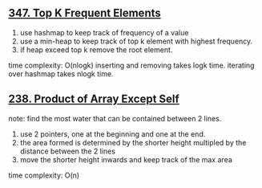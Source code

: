## [347. Top K Frequent Elements](https://leetcode.com/problems/top-k-frequent-elements/description/)

1. use hashmap to keep track of frequency of a value
2. use a min-heap to keep track of top k element with highest frequency.
3. if heap exceed top k remove the root element.

time complexity: O(nlogk) inserting and removing takes logk time. iterating over hashmap takes nlogk time.

## [238. Product of Array Except Self](https://leetcode.com/problems/product-of-array-except-self/description/)

note: find the most water that can be contained between 2 lines.

1. use 2 pointers, one at the beginning and one at the end.
2. the area formed is determined by the shorter height multipled by the distance between the 2 lines
3. move the shorter height inwards and keep track of the max area

time complexity: O(n)
